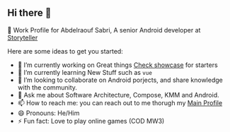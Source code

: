 ## Hi there 👋

:memo: Work Profile for Abdelraouf Sabri, A senior Android developer at [Storyteller](getstoryteller.com)


Here are some ideas to get you started:

- 🔭 I’m currently working on Great things [Check showcase](https://github.com/getstoryteller/storyteller-showcase-android) for starters
- 🌱 I’m currently learning New Stuff such as `vue`
- 👯 I’m looking to collaborate on Android porjects, and share knowledge with the community.
- 💬 Ask me about Software Architecture, Compose, KMM and Android.
- 📫 How to reach me: you can reach out to me thorugh my [Main Profile](https://github.com/abd3lraouf)
- 😄 Pronouns: He/Him
- ⚡ Fun fact: Love to play online games (COD MW3)
